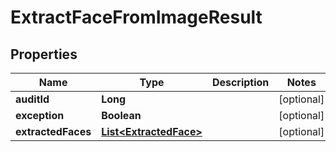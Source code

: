 
# ExtractFaceFromImageResult

## Properties
Name | Type | Description | Notes
------------ | ------------- | ------------- | -------------
**auditId** | **Long** |  |  [optional]
**exception** | **Boolean** |  |  [optional]
**extractedFaces** | [**List&lt;ExtractedFace&gt;**](ExtractedFace.md) |  |  [optional]



